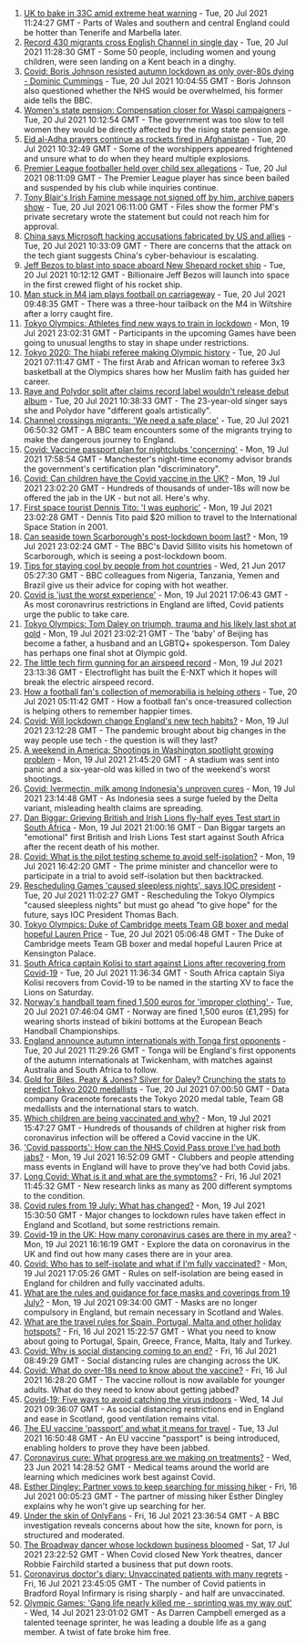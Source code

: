 1. [UK to bake in 33C amid extreme heat warning](https://www.bbc.co.uk/news/uk-57898718) - Tue, 20 Jul 2021 11:24:27 GMT - Parts of Wales and southern and central England could be hotter than Tenerife and Marbella later.
2. [Record 430 migrants cross English Channel in single day](https://www.bbc.co.uk/news/uk-57897601) - Tue, 20 Jul 2021 11:28:30 GMT - Some 50 people, including women and young children, were seen landing on a Kent beach in a dinghy.
3. [Covid: Boris Johnson resisted autumn lockdown as only over-80s dying - Dominic Cummings](https://www.bbc.co.uk/news/uk-politics-57854811) - Tue, 20 Jul 2021 10:04:55 GMT - Boris Johnson also questioned whether the NHS would be overwhelmed, his former aide tells the BBC.
4. [Women's state pension: Compensation closer for Waspi campaigners](https://www.bbc.co.uk/news/business-57900320) - Tue, 20 Jul 2021 10:12:54 GMT - The government was too slow to tell women they would be directly affected by the rising state pension age.
5. [Eid al-Adha prayers continue as rockets fired in Afghanistan](https://www.bbc.co.uk/news/world-asia-57900618) - Tue, 20 Jul 2021 10:32:49 GMT - Some of the worshippers appeared frightened and unsure what to do when they heard multiple explosions.
6. [Premier League footballer held over child sex allegations](https://www.bbc.co.uk/news/uk-england-57899127) - Tue, 20 Jul 2021 08:11:09 GMT - The Premier League player has since been bailed and suspended by his club while inquiries continue.
7. [Tony Blair's Irish Famine message not signed off by him, archive papers show](https://www.bbc.co.uk/news/uk-57894210) - Tue, 20 Jul 2021 06:11:00 GMT - Files show the former PM's private secretary wrote the statement but could not reach him for approval.
8. [China says Microsoft hacking accusations fabricated by US and allies](https://www.bbc.co.uk/news/world-asia-china-57898147) - Tue, 20 Jul 2021 10:33:09 GMT - There are concerns that the attack on the tech giant suggests China's cyber-behaviour is escalating.
9. [Jeff Bezos to blast into space aboard New Shepard rocket ship](https://www.bbc.co.uk/news/science-environment-57849364) - Tue, 20 Jul 2021 10:12:12 GMT - Billionaire Jeff Bezos will launch into space in the first crewed flight of his rocket ship.
10. [Man stuck in M4 jam plays football on carriageway](https://www.bbc.co.uk/news/uk-england-wiltshire-57900658) - Tue, 20 Jul 2021 09:48:35 GMT - There was a three-hour tailback on the M4 in Wiltshire after a lorry caught fire.
11. [Tokyo Olympics: Athletes find new ways to train in lockdown](https://www.bbc.co.uk/news/world-asia-57887074) - Mon, 19 Jul 2021 23:02:31 GMT - Participants in the upcoming Games have been going to unusual lengths to stay in shape under restrictions.
12. [Tokyo 2020: The hijabi referee making Olympic history](https://www.bbc.co.uk/sport/africa/57899407) - Tue, 20 Jul 2021 07:11:47 GMT - The first Arab and African woman to referee 3x3 basketball at the Olympics shares how her Muslim faith has guided her career.
13. [Raye and Polydor split after claims record label wouldn't release debut album](https://www.bbc.co.uk/news/newsbeat-57901301) - Tue, 20 Jul 2021 10:38:33 GMT - The 23-year-old singer says she and Polydor have "different goals artistically".
14. [Channel crossings migrants: 'We need a safe place'](https://www.bbc.co.uk/news/uk-57899177) - Tue, 20 Jul 2021 06:50:32 GMT - A BBC team encounters some of the migrants trying to make the dangerous journey to England.
15. [Covid: Vaccine passport plan for nightclubs 'concerning'](https://www.bbc.co.uk/news/uk-england-manchester-57890847) - Mon, 19 Jul 2021 17:58:54 GMT - Manchester's night-time economy advisor brands the government's certification plan "discriminatory".
16. [Covid: Can children have the Covid vaccine in the UK?](https://www.bbc.co.uk/news/health-57892100) - Mon, 19 Jul 2021 23:02:20 GMT - Hundreds of thousands of under-18s will now be offered the jab in the UK - but not all. Here's why.
17. [First space tourist Dennis Tito: 'I was euphoric'](https://www.bbc.co.uk/news/business-57891867) - Mon, 19 Jul 2021 23:02:28 GMT - Dennis Tito paid $20 million to travel to the International Space Station in 2001.
18. [Can seaside town Scarborough's post-lockdown boom last?](https://www.bbc.co.uk/news/uk-57892101) - Mon, 19 Jul 2021 23:02:24 GMT - The BBC's David Sillito visits his hometown of Scarborough, which is seeing a post-lockdown boom.
19. [Tips for staying cool by people from hot countries](https://www.bbc.co.uk/news/uk-40345702) - Wed, 21 Jun 2017 05:27:30 GMT - BBC colleagues from Nigeria, Tanzania, Yemen and Brazil give us their advice for coping with hot weather.
20. [Covid is 'just the worst experience'](https://www.bbc.co.uk/news/uk-57894916) - Mon, 19 Jul 2021 17:06:43 GMT - As most coronavrirus restrictions in England are lifted, Covid patients urge the public to take care.
21. [Tokyo Olympics: Tom Daley on triumph, trauma and his likely last shot at gold](https://www.bbc.co.uk/sport/olympics/57817424) - Mon, 19 Jul 2021 23:02:21 GMT - The 'baby' of Beijing has become a father, a husband and an LGBTQ+ spokesperson. Tom Daley has perhaps one final shot at Olympic gold.
22. [The little tech firm gunning for an airspeed record](https://www.bbc.co.uk/news/business-57747128) - Mon, 19 Jul 2021 23:13:36 GMT - Electroflight has built the E-NXT which it hopes will break the electric airspeed record.
23. [How a football fan's collection of memorabilia is helping others](https://www.bbc.co.uk/news/uk-england-57655620) - Tue, 20 Jul 2021 05:11:42 GMT - How a football fan's once-treasured collection is helping others to remember happier times.
24. [Covid: Will lockdown change England's new tech habits?](https://www.bbc.co.uk/news/technology-57890005) - Mon, 19 Jul 2021 23:12:28 GMT - The pandemic brought about big changes in the way people use tech - the question is will they last?
25. [A weekend in America: Shootings in Washington spotlight growing problem](https://www.bbc.co.uk/news/world-us-canada-57840801) - Mon, 19 Jul 2021 21:45:20 GMT - A stadium was sent into panic and a six-year-old was killed in two of the weekend's worst shootings.
26. [Covid: Ivermectin, milk among Indonesia's unproven cures](https://www.bbc.co.uk/news/world-asia-pacific-57838033) - Mon, 19 Jul 2021 23:14:48 GMT - As Indonesia sees a surge fueled by the Delta variant, misleading health claims are spreading.
27. [Dan Biggar: Grieving British and Irish Lions fly-half eyes Test start in South Africa](https://www.bbc.co.uk/sport/rugby-union/57888359) - Mon, 19 Jul 2021 21:00:16 GMT - Dan Biggar targets an "emotional" first British and Irish Lions Test start against South Africa after the recent death of his mother.
28. [Covid: What is the pilot testing scheme to avoid self-isolation?](https://www.bbc.co.uk/news/health-57887490) - Mon, 19 Jul 2021 16:42:20 GMT - The prime minister and chancellor were to participate in a trial to avoid self-isolation but then backtracked.
29. [Rescheduling Games 'caused sleepless nights', says IOC president](https://www.bbc.co.uk/sport/olympics/57899915) - Tue, 20 Jul 2021 11:02:27 GMT - Rescheduling the Tokyo Olympics "caused sleepless nights" but must go ahead "to give hope" for the future, says IOC President Thomas Bach.
30. [Tokyo Olympics: Duke of Cambridge meets Team GB boxer and medal hopeful Lauren Price](https://www.bbc.co.uk/sport/av/olympics/57876234) - Tue, 20 Jul 2021 05:06:48 GMT - The Duke of Cambridge meets Team GB boxer and medal hopeful Lauren Price at Kensington Palace.
31. [South Africa captain Kolisi to start against Lions after recovering from Covid-19](https://www.bbc.co.uk/sport/rugby-union/57881062) - Tue, 20 Jul 2021 11:36:34 GMT - South Africa captain Siya Kolisi recovers from Covid-19 to be named in the starting XV to face the Lions on Saturday.
32. [Norway's handball team fined 1,500 euros for 'improper clothing' ](https://www.bbc.co.uk/sport/handball/57890430) - Tue, 20 Jul 2021 07:46:04 GMT - Norway are fined 1,500 euros (£1,295) for wearing shorts instead of bikini bottoms at the European Beach Handball Championships.
33. [England announce autumn internationals with Tonga first opponents](https://www.bbc.co.uk/sport/rugby-union/57881061) - Tue, 20 Jul 2021 11:29:26 GMT - Tonga will be England's first opponents of the autumn internationals at Twickenham, with matches against Australia and South Africa to follow.
34. [Gold for Biles, Peaty & Jones? Silver for Daley? Crunching the stats to predict Tokyo 2020 medallists](https://www.bbc.co.uk/sport/olympics/57888185) - Tue, 20 Jul 2021 07:00:50 GMT - Data company Gracenote forecasts the Tokyo 2020 medal table, Team GB medallists and the international stars to watch.
35. [Which children are being vaccinated and why?](https://www.bbc.co.uk/news/health-57888429) - Mon, 19 Jul 2021 15:47:27 GMT - Hundreds of thousands of children at higher risk from coronavirus infection will be offered a Covid vaccine in the UK.
36. ['Covid passports': How can the NHS Covid Pass prove I've had both jabs?](https://www.bbc.co.uk/news/explainers-55718553) - Mon, 19 Jul 2021 16:52:09 GMT - Clubbers and people attending mass events in England will have to prove they've had both Covid jabs.
37. [Long Covid: What is it and what are the symptoms?](https://www.bbc.co.uk/news/health-57833394) - Fri, 16 Jul 2021 11:45:32 GMT - New research links as many as 200 different symptoms to the condition.
38. [Covid rules from 19 July: What has changed?](https://www.bbc.co.uk/news/explainers-52530518) - Mon, 19 Jul 2021 15:30:50 GMT - Major changes to lockdown rules have taken effect in England and Scotland, but some restrictions remain.
39. [Covid-19 in the UK: How many coronavirus cases are there in my area?](https://www.bbc.co.uk/news/uk-51768274) - Mon, 19 Jul 2021 16:16:19 GMT - Explore the data on coronavirus in the UK and find out how many cases there are in your area.
40. [Covid: Who has to self-isolate and what if I'm fully vaccinated?](https://www.bbc.co.uk/news/explainers-54239922) - Mon, 19 Jul 2021 17:05:26 GMT - Rules on self-isolation are being eased in England for children and fully vaccinated adults.
41. [What are the rules and guidance for face masks and coverings from 19 July?](https://www.bbc.co.uk/news/health-51205344) - Mon, 19 Jul 2021 09:34:00 GMT - Masks are no longer compulsory in England, but remain necessary in Scotland and Wales.
42. [What are the travel rules for Spain, Portugal, Malta and other holiday hotspots?](https://www.bbc.co.uk/news/explainers-56997931) - Fri, 16 Jul 2021 15:22:57 GMT - What you need to know about going to Portugal, Spain, Greece, France, Malta, Italy and Turkey.
43. [Covid: Why is social distancing coming to an end?](https://www.bbc.co.uk/news/uk-51506729) - Fri, 16 Jul 2021 08:49:29 GMT - Social distancing rules are changing across the UK.
44. [Covid: What do over-18s need to know about the vaccine?](https://www.bbc.co.uk/news/health-57273875) - Fri, 16 Jul 2021 16:28:20 GMT - The vaccine rollout is now available for younger adults. What do they need to know about getting jabbed?
45. [Covid-19: Five ways to avoid catching the virus indoors](https://www.bbc.co.uk/news/explainers-53917432) - Wed, 14 Jul 2021 09:36:07 GMT - As social distancing restrictions end in England and ease in Scotland, good ventilation remains vital.
46. [The EU vaccine 'passport' and what it means for travel](https://www.bbc.co.uk/news/explainers-57665765) - Tue, 13 Jul 2021 16:50:48 GMT - An EU vaccine "passport" is being introduced, enabling holders to prove they have been jabbed.
47. [Coronavirus cure: What progress are we making on treatments?](https://www.bbc.co.uk/news/health-52354520) - Wed, 23 Jun 2021 14:28:52 GMT - Medical teams around the world are learning which medicines work best against Covid.
48. [Esther Dingley: Partner vows to keep searching for missing hiker](https://www.bbc.co.uk/news/uk-england-tyne-57818035) - Fri, 16 Jul 2021 00:05:23 GMT - The partner of missing hiker Esther Dingley explains why he won't give up searching for her.
49. [Under the skin of OnlyFans](https://www.bbc.co.uk/news/uk-57269939) - Fri, 16 Jul 2021 23:36:54 GMT - A BBC investigation reveals concerns about how the site, known for porn, is structured and moderated.
50. [The Broadway dancer whose lockdown business bloomed](https://www.bbc.co.uk/news/stories-57840115) - Sat, 17 Jul 2021 23:22:52 GMT - When Covid closed New York theatres, dancer Robbie Fairchild started a business that put down roots.
51. [Coronavirus doctor's diary: Unvaccinated patients with many regrets](https://www.bbc.co.uk/news/stories-57866661) - Fri, 16 Jul 2021 23:45:05 GMT - The number of Covid patients in Bradford Royal Infirmary is rising sharply - and half are unvaccinated.
52. [Olympic Games: 'Gang life nearly killed me - sprinting was my way out'](https://www.bbc.co.uk/sport/athletics/57656659) - Wed, 14 Jul 2021 23:01:02 GMT - As Darren Campbell emerged as a talented teenage sprinter, he was leading a double life as a gang member. A twist of fate broke him free.
